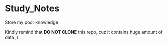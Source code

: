 # Study_Notes
Store my poor knowledge

Kindly remind that **DO NOT CLONE** this repo, cuz it contains huge amount of data ;)
